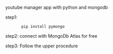                
 youtube manager app with python and mongodb

step1:                

           pip install pymongo 

step2:   connect with MongoDb Atlas for free 

step3:   Follow the upper procedure 
